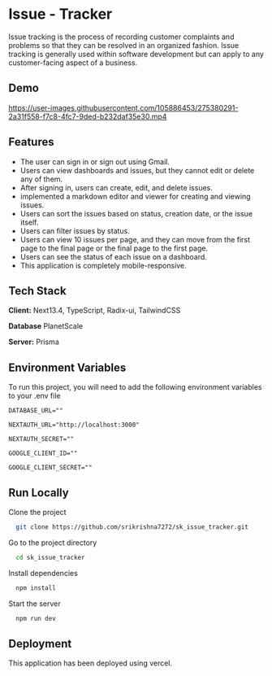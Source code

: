
# Issue - Tracker


Issue tracking is the process of recording customer complaints and problems so that they can be resolved in an organized fashion. Issue tracking is generally used within software development but can apply to any customer-facing aspect of a business.


## Demo

https://user-images.githubusercontent.com/105886453/275380291-2a31f558-f7c8-4fc7-9ded-b232daf35e30.mp4


## Features


- The user can sign in or sign out using Gmail.
- Users can view dashboards and issues, but they cannot edit or delete any of them.
- After signing in, users can create, edit, and delete issues.
- implemented a markdown editor and viewer for creating and viewing issues.
- Users can sort the issues based on status, creation date, or the issue itself.
- Users can filter issues by status.
- Users can view 10 issues per page, and they can move from the first page to the final page or the final page to the first page.
- Users can see the status of each issue on a dashboard.
- This application is completely mobile-responsive.




## Tech Stack

**Client:** Next13.4, TypeScript, Radix-ui, TailwindCSS

**Database** PlanetScale

**Server:**  Prisma


## Environment Variables

To run this project, you will need to add the following environment variables to your .env file

`DATABASE_URL=""`

`NEXTAUTH_URL="http://localhost:3000"`

`NEXTAUTH_SECRET=""`

`GOOGLE_CLIENT_ID=""`

`GOOGLE_CLIENT_SECRET=""`


## Run Locally

Clone the project

```bash
  git clone https://github.com/srikrishna7272/sk_issue_tracker.git
```

Go to the project directory

```bash
  cd sk_issue_tracker
```

Install dependencies

```bash
  npm install
```

Start the server

```bash
  npm run dev
```


## Deployment

This application has been deployed using vercel.



